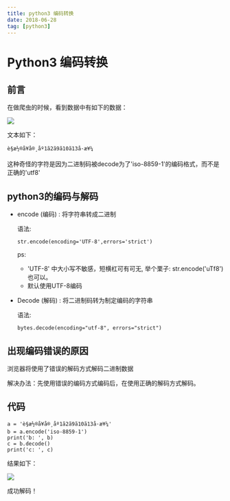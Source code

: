 ```yaml
---
title: python3 编码转换
date: 2018-06-28
tag: [python3]
---
```


# Python3 编码转换

## 前言

在做爬虫的时候，看到数据中有如下的数据：

![](http://images.pandaomeng.com/blog/2018-06-28-141626.jpg)

文本如下：

```
è§æ½®å¥å®¸åº1ã2ã9ã10ã13å·æ¥¼
```

这种奇怪的字符是因为二进制码被decode为了'iso-8859-1'的编码格式，而不是正确的'utf8'

## python3的编码与解码

- encode (编码) : 将字符串转成二进制

  语法:

  ```
  str.encode(encoding='UTF-8',errors='strict')
  ```

  ps: 

  - 'UTF-8' 中大小写不敏感，短横杠可有可无, 举个栗子: str.encode('uTf8') 也可以。
  - 默认使用UTF-8编码

- Decode (解码) : 将二进制码转为制定编码的字符串

  语法:

  ```
  bytes.decode(encoding="utf-8", errors="strict")
  ```

## 出现编码错误的原因

浏览器将使用了错误的解码方式解码二进制数据

解决办法：先使用错误的编码方式编码后，在使用正确的解码方式解码。

## 代码

```
a = 'è§æ½®å¥å®¸åº1ã2ã9ã10ã13å·æ¥¼'
b = a.encode('iso-8859-1')
print('b: ', b)
c = b.decode()
print('c: ', c)
```

结果如下：

![](http://images.pandaomeng.com/blog/2018-06-28-144100.png)

成功解码！